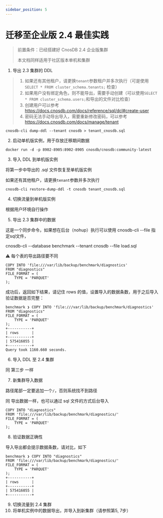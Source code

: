 ```yaml
---
sidebar_position: 5
---
```


# 迁移至企业版 2.4 最佳实践

> 前置条件：已经搭建好 CnosDB 2.4 企业版集群
>
> 本文档同样适用于社区版本单机和集群

1. 导出 2.3 集群的 DDL

> 1) 如果还有其他租户，请更换`tenant`参数租户并多次执行（可是使用 `SELECT * FROM cluster_schema.tenants;` 检查）
> 2) 如果用户没有绑定角色，则不能导出，需要手动创建（可以使用`SELECT * FROM cluster_schema.users;`和导出的文件对比检查）
> 3) 创建用户可以参考 https://docs.cnosdb.com/docs/reference/sql/dcl#create-user
> 4) 密码无法手动导出导入，需要重新修改密码，可以参考 https://docs.cnosdb.com/docs/manage/tenant

```
cnosdb-cli dump-ddl --tenant cnosdb > tenant_cnosdb.sql
```

2. 启动单机版实例，用于存放迁移期间数据

```
docker run -d -p 8902-8905:8902-8905 cnosdb/cnosdb:community-latest
```

3. 导入 DDL 到单机版实例

将第一步中导出的 .sql 文件恢复至单机版实例

如果还有其他租户，请更换`tenant`参数并多次执行

```
cnosdb-cli restore-dump-ddl -t cnosdb tenant_cnosdb.sql
```

4. 切换流量到单机版实例

根据用户环境自行操作

5. 导出 2.3 集群中的数据

这是一个同步命令，如果想在后台（nohup）执行可以使用 cnosdb-cli --file 指定sql文件，

cnosdb-cli --database benchmark --tenant cnosdb --file load.sql

⚠️ 每个表的导出路径要不同

```
COPY INTO 'file:///var/lib/backup/benchmark/diagnostics'
FROM "diagnostics"
FILE_FORMAT = (
    TYPE = 'PARQUET'
);
```

成功后，返回如下结果，请记住 rows 的值，设置导入的数据条数，用于之后导入验证数据是否完整：

```
benchmark ❯ COPY INTO 'file:///var/lib/backup/benchmark/diagnostics'
FROM "diagnostics"
FILE_FORMAT = (
    TYPE = 'PARQUET'
);
+-----------+
| rows      |
+-----------+
| 575416055 |
+-----------+
Query took 1160.660 seconds.
```

6. 导入 DDL 至 2.4 集群

同 第三步 一样

7. 新集群导入数据

路径尾部一定要追加一个`/`，否则系统找不到路径

同 导出数据一样，也可以通过 sql 文件的方式后台导入

```
COPY INTO "diagnostics"
FROM 'file:///var/lib/backup/benchmark/diagnostics/'
FILE_FORMAT = (
    TYPE = 'PARQUET'
);
```

8. 验证数据正确性

导入导出都会提示数据条数，请对比，如下

```
benchmark ❯ COPY INTO "diagnostics"
FROM 'file:///var/lib/backup/benchmark/diagnostics/'
FILE_FORMAT = (
    TYPE = 'PARQUET'
);
+-----------+
| rows      |
+-----------+
| 575416055 |
+-----------+
```

9. 切换流量到 2.4 集群
10. 将单机实例中的数据导出，并导入到新集群（请参照第5, 7步）

